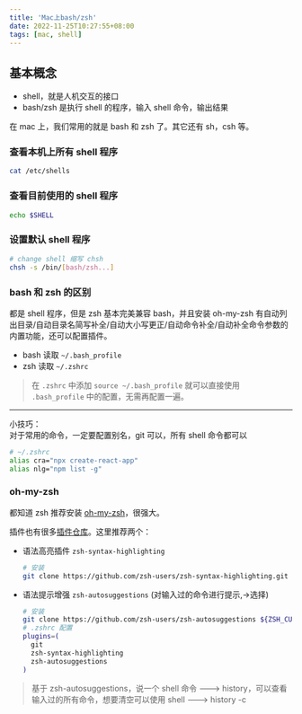 ```yaml
---
title: 'Mac上bash/zsh'
date: 2022-11-25T10:27:55+08:00
tags: [mac, shell]
---
```


## 基本概念

- shell，就是人机交互的接口
- bash/zsh 是执行 shell 的程序，输入 shell 命令，输出结果

在 mac 上，我们常用的就是 bash 和 zsh 了。其它还有 sh，csh 等。

### 查看本机上所有 shell 程序

```sh
cat /etc/shells
```

### 查看目前使用的 shell 程序

```sh
echo $SHELL
```

### 设置默认 shell 程序

```sh
# change shell 缩写 chsh
chsh -s /bin/[bash/zsh...]
```

### bash 和 zsh 的区别

都是 shell 程序，但是 zsh 基本完美兼容 bash，并且安装 oh-my-zsh 有自动列出目录/自动目录名简写补全/自动大小写更正/自动命令补全/自动补全命令参数的内置功能，还可以配置插件。

- bash 读取 `~/.bash_profile`
- zsh 读取 `~/.zshrc`

> 在 `.zshrc` 中添加 `source ~/.bash_profile` 就可以直接使用 `.bash_profile` 中的配置，无需再配置一遍。

---

小技巧：  
对于常用的命令，一定要配置别名，git 可以，所有 shell 命令都可以

```sh
# ~/.zshrc
alias cra="npx create-react-app"
alias nlg="npm list -g"
```

### oh-my-zsh

都知道 zsh 推荐安装 [oh-my-zsh](https://ohmyz.sh/)，很强大。

插件也有很多[插件仓库](https://github.com/ohmyzsh/ohmyzsh/wiki/Plugins)。这里推荐两个：

- 语法高亮插件 `zsh-syntax-highlighting`
  ```sh
  # 安装
  git clone https://github.com/zsh-users/zsh-syntax-highlighting.git ${ZSH_CUSTOM:-~/.oh-my-zsh/custom}/plugins/zsh-syntax-highlighting
  ```
- 语法提示增强 `zsh-autosuggestions` (对输入过的命令进行提示,->选择)
  ```sh
  # 安装
  git clone https://github.com/zsh-users/zsh-autosuggestions ${ZSH_CUSTOM:-~/.oh-my-zsh/custom}/plugins/zsh-autosuggestions
  # .zshrc 配置
  plugins=(
    git
    zsh-syntax-highlighting
    zsh-autosuggestions
  )
  ```

> 基于 zsh-autosuggestions，说一个 shell 命令 ---> history，可以查看输入过的所有命令，想要清空可以使用 shell ---> history -c
